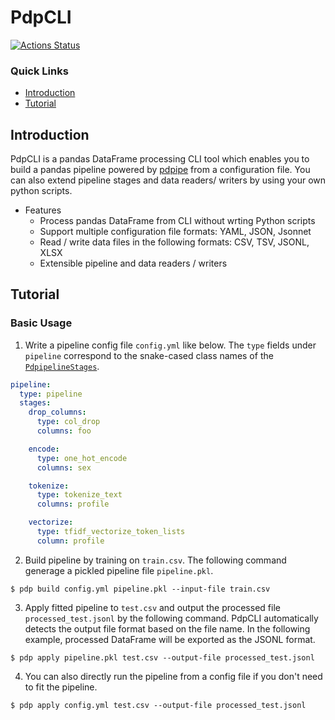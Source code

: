 PdpCLI
======

[![Actions Status](https://github.com/altescy/pdpcli/workflows/CI/badge.svg)](https://github.com/altescy/pdpcli/actions?query=workflow%3ACI)

### Quick Links

- [Introduction](#Introduction)
- [Tutorial](#Tutorial)


## Introduction

PdpCLI is a pandas DataFrame processing CLI tool which enables you to build a pandas pipeline powered by [pdpipe](https://pdpipe.github.io/pdpipe/) from a configuration file. You can also extend pipeline stages and data readers/ writers by using your own python scripts.

- Features
  - Process pandas DataFrame from CLI without wrting Python scripts
  - Support multiple configuration file formats: YAML, JSON, Jsonnet
  - Read / write data files in the following formats: CSV, TSV, JSONL, XLSX
  - Extensible pipeline and data readers / writers


## Tutorial

### Basic Usage

1. Write a pipeline config file `config.yml` like below. The `type` fields under `pipeline` correspond to the snake-cased class names of the [`PdpipelineStages`](https://pdpipe.github.io/pdpipe/doc/pdpipe/#types-of-pipeline-stages).

```yaml
pipeline:
  type: pipeline
  stages:
    drop_columns:
      type: col_drop
      columns: foo

    encode:
      type: one_hot_encode
      columns: sex

    tokenize:
      type: tokenize_text
      columns: profile

    vectorize:
      type: tfidf_vectorize_token_lists
      column: profile
```

2. Build pipeline by training on `train.csv`. The following command generage a pickled pipeline file `pipeline.pkl`.
```
$ pdp build config.yml pipeline.pkl --input-file train.csv
```

3. Apply fitted pipeline to `test.csv` and output the processed file `processed_test.jsonl` by the following command. PdpCLI automatically detects the output file format based on the file name. In the following example, processed DataFrame will be exported as the JSONL format.
```
$ pdp apply pipeline.pkl test.csv --output-file processed_test.jsonl
```

4. You can also directly run the pipeline from a config file if you don't need to fit the pipeline.
```
$ pdp apply config.yml test.csv --output-file processed_test.jsonl
```
